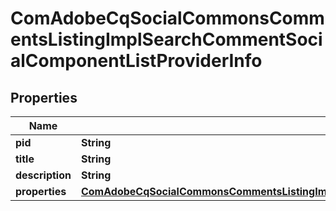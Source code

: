 

# ComAdobeCqSocialCommonsCommentsListingImplSearchCommentSocialComponentListProviderInfo

## Properties

Name | Type | Description | Notes
------------ | ------------- | ------------- | -------------
**pid** | **String** |  |  [optional]
**title** | **String** |  |  [optional]
**description** | **String** |  |  [optional]
**properties** | [**ComAdobeCqSocialCommonsCommentsListingImplSearchCommentSocialComponentListProviderProperties**](ComAdobeCqSocialCommonsCommentsListingImplSearchCommentSocialComponentListProviderProperties.md) |  |  [optional]



